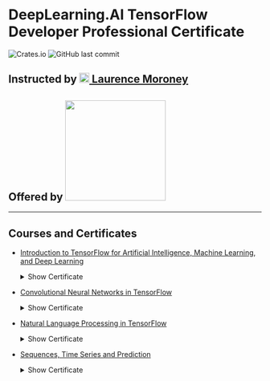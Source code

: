 # DeepLearning.AI TensorFlow Developer Professional Certificate
![Crates.io](https://img.shields.io/crates/l/rustc-serialize?style=flat-square)
![GitHub last commit](https://img.shields.io/github/last-commit/williamcwi/DeepLearning.AI-TensorFlow-Developer-Professional-Certificate?style=flat-square)

## Instructed by [<img src="https://github.com/williamcwi/DeepLearning.AI-TensorFlow-Developer-Professional-Certificate/blob/master/misc/img/laurence_moroney.png" width="20"/> Laurence Moroney](https://laurencemoroney.com/about.html)
## Offered by [<img src="https://github.com/williamcwi/DeepLearning.AI-TensorFlow-Developer-Professional-Certificate/blob/master/misc/img/deeplearning_logo.png" width="200"/>](https://www.deeplearning.ai)


---

## Courses and Certificates
  - [Introduction to TensorFlow for Artificial Intelligence, Machine Learning, and Deep Learning](https://github.com/williamcwi/DeepLearning.AI-TensorFlow-Developer-Professional-Certificate/tree/master/1.%20Introduction%20to%20TensorFlow%20for%20Artificial%20Intelligence%2C%20Machine%20Learning%2C%20and%20Deep%20Learning) <details>
    <summary>Show Certificate</summary><p>

      [<img src="https://github.com/williamcwi/DeepLearning.AI-TensorFlow-Developer-Professional-Certificate/blob/master/misc/certificates/Introduction%20to%20TensorFlow%20for%20Artificial%20Intelligence%2C%20Machine%20Learning%2C%20and%20Deep%20Learning.jpg" />](https://coursera.org/verify/4WL4PB9D583Q)

  </p></details>

  - [Convolutional Neural Networks in TensorFlow](https://github.com/williamcwi/DeepLearning.AI-TensorFlow-Developer-Professional-Certificate/tree/master/2.%20Convolutional%20Neural%20Networks%20in%20TensorFlow) <details>
    <summary>Show Certificate</summary><p>

      [<img src="https://github.com/williamcwi/DeepLearning.AI-TensorFlow-Developer-Professional-Certificate/blob/master/misc/certificates/Convolutional%20Neural%20Networks%20in%20TensorFlow.jpg" />](https://coursera.org/verify/PX4BBR47VY5X)

  </p></details>

  - [Natural Language Processing in TensorFlow](https://github.com/williamcwi/DeepLearning.AI-TensorFlow-Developer-Professional-Certificate/tree/master/3.%20Natural%20Language%20Processing%20in%20TensorFlow) <details>
    <summary>Show Certificate</summary><p>

      [<img src="https://github.com/williamcwi/DeepLearning.AI-TensorFlow-Developer-Professional-Certificate/blob/master/misc/certificates/Natural%20Language%20Processing%20in%20TensorFlow.jpg" />](https://coursera.org/verify/JCGQ7E93HKX2)

  </p></details>

  - [Sequences, Time Series and Prediction](https://github.com/williamcwi/DeepLearning.AI-TensorFlow-Developer-Professional-Certificate/tree/master/4.%20Sequences%2C%20Time%20Serirs%20and%20Prediction) <details>
    <summary>Show Certificate</summary><p>

      [<img src="https://github.com/williamcwi/DeepLearning.AI-TensorFlow-Developer-Professional-Certificate/blob/master/misc/certificates/Sequences%2C%20Time%20Serirs%20and%20Prediction.jpg" />](https://coursera.org/verify/Q4THAWDKPCUL)

  </p></details>

